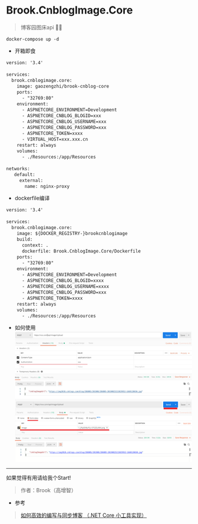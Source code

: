 # Brook.CnblogImage.Core
> 博客园图床api 🤣👻
```
docker-compose up -d
```
* 开箱即食
```
version: '3.4'

services:
  brook.cnblogimage.core:
    image: gaozengzhi/brook-cnblog-core
    ports:
      - "32769:80"
    environment:
      - ASPNETCORE_ENVIRONMENT=Development
      - ASPNETCORE_CNBLOG_BLOGID=xxx
      - ASPNETCORE_CNBLOG_USERNAME=xxx
      - ASPNETCORE_CNBLOG_PASSWORD=xxx
      - ASPNETCORE_TOKEN=xxxx
      - VIRTUAL_HOST=xxx.xxx.cn
    restart: always 
    volumes:
      - ./Resources:/app/Resources

networks:
   default:
     external:
       name: nginx-proxy
```

* dockerfile编译
```
version: '3.4'

services:
  brook.cnblogimage.core:
    image: ${DOCKER_REGISTRY-}brookcnblogimage
    build:
      context: .
      dockerfile: Brook.CnblogImage.Core/Dockerfile
    ports:
      - "32769:80"
    environment:
      - ASPNETCORE_ENVIRONMENT=Development
      - ASPNETCORE_CNBLOG_BLOGID=xxxx
      - ASPNETCORE_CNBLOG_USERNAME=xxxx
      - ASPNETCORE_CNBLOG_PASSWORD=xxx
      - ASPNETCORE_TOKEN=xxxx
    restart: always 
    volumes:
      - ./Resources:/app/Resources
```

* 如何使用
![](https://github.com/yuefengkai/Brook.CnblogImage.Core/blob/master/assets/2.jpeg?raw=true)
![](https://github.com/yuefengkai/Brook.CnblogImage.Core/blob/master/assets/1.png?raw=true)
-------

如果觉得有用请给我个Start!
> 作者：Brook（高增智）

* 参考
> [如何高效的编写与同步博客 （.NET Core 小工具实现）](https://www.cnblogs.com/stulzq/p/9043632.html)
